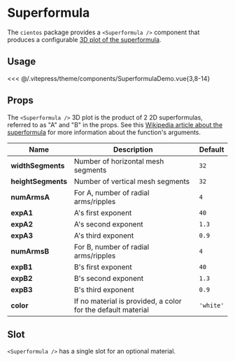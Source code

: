 # Superformula

<DocsDemo>
  <SuperformulaLechesDemo />
</DocsDemo>

The `cientos` package provides a `<Superformula />` component that produces a configurable [3D plot of the superformula](https://en.wikipedia.org/wiki/Superformula).

## Usage
<DocsDemo>
  <SuperformulaDemo />
</DocsDemo>

<<< @/.vitepress/theme/components/SuperformulaDemo.vue{3,8-14}

## Props

The `<Superformula />` 3D plot is the product of 2 2D superformulas, referred to as "A" and "B" in the props. See this [Wikipedia article about the superformula](https://en.wikipedia.org/wiki/Superformula) for more information about the function's arguments.

<table><thead><tr class="row-header"><th class="col-name">Name</th><th class="col-description">Description</th><th class="col-default">Default</th></tr></thead><tbody><tr class="row-width-segments"><td class="col-name"><strong><nobr>widthSegments</nobr></strong></td><td class="col-description">Number of horizontal mesh segments<br>
</td><td class="col-default"><code>32</code></td></tr><tr class="row-height-segments"><td class="col-name"><strong><nobr>heightSegments</nobr></strong></td><td class="col-description">Number of vertical mesh segments<br>
</td><td class="col-default"><code>32</code></td></tr><tr class="row-num-arms-a"><td class="col-name"><strong><nobr>numArmsA</nobr></strong></td><td class="col-description">For A, number of radial arms/ripples</td><td class="col-default"><code>4</code></td></tr><tr class="row-exp-a1"><td class="col-name"><strong><nobr>expA1</nobr></strong></td><td class="col-description">A's first exponent<br>
</td><td class="col-default"><code>40</code></td></tr><tr class="row-exp-a2"><td class="col-name"><strong><nobr>expA2</nobr></strong></td><td class="col-description">A's second exponent<br>
</td><td class="col-default"><code>1.3</code></td></tr><tr class="row-exp-a3"><td class="col-name"><strong><nobr>expA3</nobr></strong></td><td class="col-description">A's third exponent<br>
</td><td class="col-default"><code>0.9</code></td></tr><tr class="row-num-arms-b"><td class="col-name"><strong><nobr>numArmsB</nobr></strong></td><td class="col-description">For B, number of radial arms/ripples<br>
</td><td class="col-default"><code>4</code></td></tr><tr class="row-exp-b1"><td class="col-name"><strong><nobr>expB1</nobr></strong></td><td class="col-description">B's first exponent<br>
</td><td class="col-default"><code>40</code></td></tr><tr class="row-exp-b2"><td class="col-name"><strong><nobr>expB2</nobr></strong></td><td class="col-description">B's second exponent<br>
</td><td class="col-default"><code>1.3</code></td></tr><tr class="row-exp-b3"><td class="col-name"><strong><nobr>expB3</nobr></strong></td><td class="col-description">B's third exponent<br>
</td><td class="col-default"><code>0.9</code></td></tr><tr class="row-color"><td class="col-name"><strong><nobr>color</nobr></strong></td><td class="col-description">If no material is provided, a color for the default material<br>
</td><td class="col-default"><code>'white'</code></td></tr></tbody></table> 

## Slot

`<Superformula />` has a single slot for an optional material.